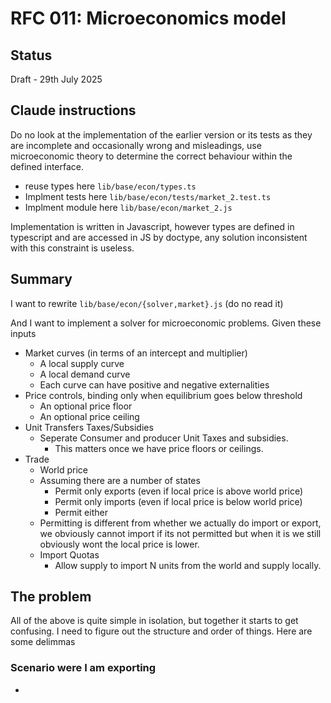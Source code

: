 # RFC 011: Microeconomics model

## Status
Draft - 29th July 2025

## Claude instructions
Do no look at the implementation of the earlier version
or its tests as they are incomplete and occasionally wrong
and misleadings, use microeconomic theory to determine
the correct behaviour within the defined interface.

- reuse types here `lib/base/econ/types.ts`
- Implment tests here `lib/base/econ/tests/market_2.test.ts`
- Implment module here `lib/base/econ/market_2.js`

Implementation is written in Javascript, however types are
defined in typescript and are accessed in JS by doctype,
any solution inconsistent with this constraint is useless.

## Summary

I want to rewrite `lib/base/econ/{solver,market}.js` (do no read it)

And I want to implement a solver for microeconomic problems. Given
these inputs

- Market curves (in terms of an intercept and multiplier)
  - A local supply curve
  - A local demand curve
  - Each curve can have positive and negative externalities
- Price controls, binding only when equilibrium goes below threshold
  - An optional price floor
  - An optional price ceiling
- Unit Transfers Taxes/Subsidies
  - Seperate Consumer and producer Unit Taxes and subsidies.
    - This matters once we have price floors or ceilings.
- Trade
  - World price
  - Assuming there are a number of states
    - Permit only exports (even if local price is above world price)
    - Permit only imports (even if local price is below world price)
    - Permit either
  - Permitting is different from whether we actually do import or
    export, we obviously cannot import if its not permitted but when
    it is we still obviously wont the local price is lower.
  - Import Quotas
    - Allow supply to import N units from the world and supply locally.

## The problem

All of the above is quite simple in isolation, but together it starts to
get confusing. I need to figure out the structure and order of things.
Here are some delimmas

### Scenario were I am exporting

-


